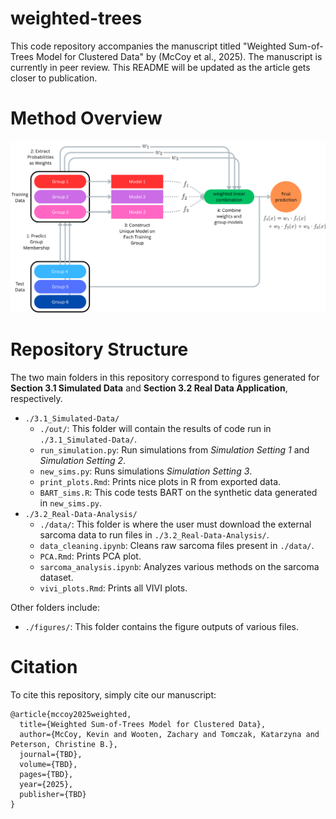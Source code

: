 # weighted-trees
This code repository accompanies the manuscript titled "Weighted Sum-of-Trees Model for Clustered Data" by  (McCoy et al., 2025). The manuscript is currently in peer review. This README will be updated as the article gets closer to publication.

# Method Overview

![](./figures/methods_figure.png)

# Repository Structure

The two main folders in this repository correspond to figures generated for **Section 3.1 Simulated Data** and **Section 3.2 Real Data Application**, respectively.

- `./3.1_Simulated-Data/`
  - `./out/`: This folder will contain the results of code run in `./3.1_Simulated-Data/`.
  - `run_simulation.py`: Run simulations from *Simulation Setting 1* and *Simulation Setting 2*.
  - `new_sims.py`: Runs simulations *Simulation Setting 3*.
  - `print_plots.Rmd`: Prints nice plots in R from exported data.
  - `BART_sims.R`: This code tests BART on the synthetic data generated in `new_sims.py`.
- `./3.2_Real-Data-Analysis/`
  - `./data/`: This folder is where the user must download the external sarcoma data to run files in `./3.2_Real-Data-Analysis/`.
  - `data_cleaning.ipynb`: Cleans raw sarcoma files present in `./data/`.
  - `PCA.Rmd`: Prints PCA plot.
  - `sarcoma_analysis.ipynb`: Analyzes various methods on the sarcoma dataset.
  - `vivi_plots.Rmd`: Prints all VIVI plots.

Other folders include:
- `./figures/`: This folder contains the figure outputs of various files.


# Citation

To cite this repository, simply cite our manuscript:

```{TeX}
@article{mccoy2025weighted,
  title={Weighted Sum-of-Trees Model for Clustered Data},
  author={McCoy, Kevin and Wooten, Zachary and Tomczak, Katarzyna and Peterson, Christine B.},
  journal={TBD},
  volume={TBD},
  pages={TBD},
  year={2025},
  publisher={TBD}
}
```

